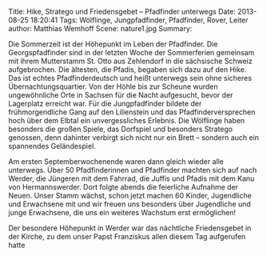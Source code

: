 Title: Hike, Stratego und Friedensgebet – Pfadfinder unterwegs
Date: 2013-08-25 18:20:41
Tags: Wölflinge, Jungpfadfinder, Pfadfinder, Rover, Leiter
author: Matthias Wemhoff
Scene: nature1.jpg
Summary: 

Die Sommerzeit ist der Höhepunkt im Leben der Pfadfinder. Die Georgspfadfinder sind in der letzten Woche der Sommerferien gemeinsam mit ihrem Mutterstamm St. Otto aus Zehlendorf in die sächsische Schweiz aufgebrochen. Die ältesten, die Pfadis, begaben sich dazu auf den Hike. Das ist echtes Pfadfinderdeutsch und heißt unterwegs sein ohne sicheres Übernachtungsquartier. Von der Höhle bis zur Scheune wurden ungewöhnliche Orte in Sachsen für die Nacht aufgesucht, bevor der Lagerplatz erreicht war. Für die Jungpfadfinder bildete der frühmorgendliche Gang auf den Lilienstein und das Pfadfinderversprechen hoch über dem Elbtal ein unvergessliches Erlebnis. Die Wölflinge haben besonders die großen Spiele, das Dorfspiel und besonders Stratego genossen, denn dahinter verbirgt sich nicht nur ein Brett – sondern auch ein spannendes Geländespiel.

Am ersten Septemberwochenende waren dann gleich wieder alle unterwegs. Über 50 Pfadfinderinnen und Pfadfinder machten sich auf nach Werder, die Jüngeren mit dem Fahrrad, die Juffis und Pfadis mit dem Kanu von Hermannswerder. Dort folgte abends die feierliche Aufnahme der Neuen. Unser Stamm wächst, schon jetzt machen 60 Kinder, Jugendliche und Erwachsene mit und wir freuen uns besonders über Jugendliche und junge Erwachsene, die uns ein weiteres Wachstum erst ermöglichen! 

Der besondere Höhepunkt in Werder war das nächtliche Friedensgebet in der Kirche, zu dem unser Papst Franziskus allen diesem Tag aufgerufen hatte